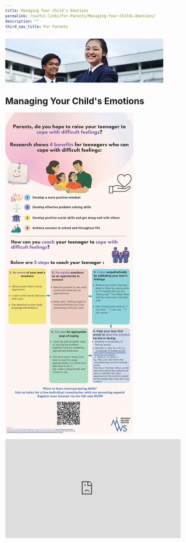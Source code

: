 ```yaml
---
title: Managing Your Child's Emotions
permalink: /useful-links/For-Parents/Managing-Your-Childs-Emotions/
description: ""
third_nav_title: For Parents
---
```

![](/images/Useful%20Links.jpg)

Managing Your Child's Emotions
==============================

![](/images/Managing%20Your%20Child's%20Emotions.jpeg)


<iframe width="560" height="315" src="https://www.youtube.com/embed/2nmlf71Q2Nc" title="YouTube video player" frameborder="0" allow="accelerometer; autoplay; clipboard-write; encrypted-media; gyroscope; picture-in-picture" allowfullscreen></iframe>